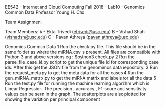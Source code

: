EE542 - Internet and Cloud Computing
Fall 2018 - Lab10 - Genomics Common Data
Professor Young H. Cho

Team Assignment

Team Members:
A - Ekta Trivedi (etrivedi@usc.edu)
B - Vishad Shah (vishadsh@usc.edu)
C - Pavan Athreya (pavan.athreya@usc.edu)

Genomics Common Data
	1	Run the check.py file. This file should be in the same folder as where the miRNA.csv is present. All files are compatible with Python 3 and above versions eg : $python3 check.py
	2	Run the parse_file_case_id.py script to get the unique file id for corresponding case ids. After this get the JSON file from the genomimcs data repository.
	3	Run the request_meta.py to get the meta data for all the cases
	4	Run the gen_miRNA_matrix.py to get the miRNA matrix and labels for all the data
	5	Run the test.py file for running the machine learning algorithm which is Linear Regression. The precision , accuracy , F1-score and sensitivity values can be seen in the graph. The scatterplots are also plotted for showing the variation per principal component
